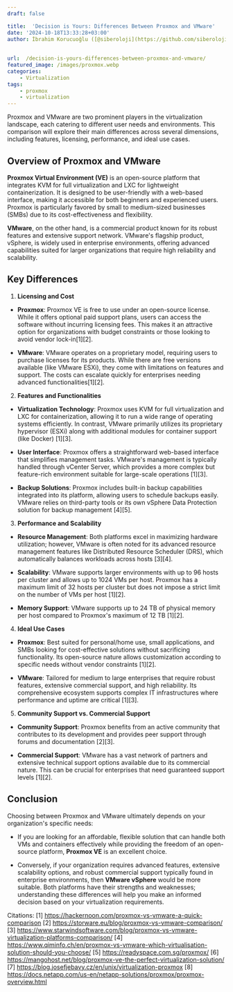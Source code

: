 ```yaml
---
draft: false

title:  'Decision is Yours: Differences Between Proxmox and VMware'
date: '2024-10-18T13:33:28+03:00'
author: İbrahim Korucuoğlu ([@siberoloji](https://github.com/siberoloji))
 
 
url:  /decision-is-yours-differences-between-proxmox-and-vmware/
featured_image: /images/proxmox.webp
categories:
    - Virtualization
tags:
    - proxmox
    - virtualization
---
```



Proxmox and VMware are two prominent players in the virtualization landscape, each catering to different user needs and environments. This comparison will explore their main differences across several dimensions, including features, licensing, performance, and ideal use cases.



## Overview of Proxmox and VMware



**Proxmox Virtual Environment (VE)** is an open-source platform that integrates KVM for full virtualization and LXC for lightweight containerization. It is designed to be user-friendly with a web-based interface, making it accessible for both beginners and experienced users. Proxmox is particularly favored by small to medium-sized businesses (SMBs) due to its cost-effectiveness and flexibility.



**VMware**, on the other hand, is a commercial product known for its robust features and extensive support network. VMware's flagship product, vSphere, is widely used in enterprise environments, offering advanced capabilities suited for larger organizations that require high reliability and scalability.



## Key Differences



1. **Licensing and Cost**


* **Proxmox**: Proxmox VE is free to use under an open-source license. While it offers optional paid support plans, users can access the software without incurring licensing fees. This makes it an attractive option for organizations with budget constraints or those looking to avoid vendor lock-in[1][2].

* **VMware**: VMware operates on a proprietary model, requiring users to purchase licenses for its products. While there are free versions available (like VMware ESXi), they come with limitations on features and support. The costs can escalate quickly for enterprises needing advanced functionalities[1][2].
2. **Features and Functionalities**


* **Virtualization Technology**: Proxmox uses KVM for full virtualization and LXC for containerization, allowing it to run a wide range of operating systems efficiently. In contrast, VMware primarily utilizes its proprietary hypervisor (ESXi) along with additional modules for container support (like Docker) [1][3].

* **User Interface**: Proxmox offers a straightforward web-based interface that simplifies management tasks. VMware's management is typically handled through vCenter Server, which provides a more complex but feature-rich environment suitable for large-scale operations [1][3].

* **Backup Solutions**: Proxmox includes built-in backup capabilities integrated into its platform, allowing users to schedule backups easily. VMware relies on third-party tools or its own vSphere Data Protection solution for backup management [4][5].
3. **Performance and Scalability**


* **Resource Management**: Both platforms excel in maximizing hardware utilization; however, VMware is often noted for its advanced resource management features like Distributed Resource Scheduler (DRS), which automatically balances workloads across hosts [3][4].

* **Scalability**: VMware supports larger environments with up to 96 hosts per cluster and allows up to 1024 VMs per host. Proxmox has a maximum limit of 32 hosts per cluster but does not impose a strict limit on the number of VMs per host [1][2].

* **Memory Support**: VMware supports up to 24 TB of physical memory per host compared to Proxmox's maximum of 12 TB [1][2].
4. **Ideal Use Cases**


* **Proxmox**: Best suited for personal/home use, small applications, and SMBs looking for cost-effective solutions without sacrificing functionality. Its open-source nature allows customization according to specific needs without vendor constraints [1][2].

* **VMware**: Tailored for medium to large enterprises that require robust features, extensive commercial support, and high reliability. Its comprehensive ecosystem supports complex IT infrastructures where performance and uptime are critical [1][3].
5. **Community Support vs. Commercial Support**


* **Community Support**: Proxmox benefits from an active community that contributes to its development and provides peer support through forums and documentation [2][3].

* **Commercial Support**: VMware has a vast network of partners and extensive technical support options available due to its commercial nature. This can be crucial for enterprises that need guaranteed support levels [1][2].
## Conclusion



Choosing between Proxmox and VMware ultimately depends on your organization's specific needs:


* If you are looking for an affordable, flexible solution that can handle both VMs and containers effectively while providing the freedom of an open-source platform, **Proxmox VE** is an excellent choice.

* Conversely, if your organization requires advanced features, extensive scalability options, and robust commercial support typically found in enterprise environments, then **VMware vSphere** would be more suitable.
Both platforms have their strengths and weaknesses; understanding these differences will help you make an informed decision based on your virtualization requirements.



Citations: [1] <a href="https://hackernoon.com/proxmox-vs-vmware-a-quick-comparison" target="_blank" rel="noopener" title="">https://hackernoon.com/proxmox-vs-vmware-a-quick-comparison</a> [2] https://storware.eu/blog/proxmox-vs-vmware-comparison/ [3] https://www.starwindsoftware.com/blog/proxmox-vs-vmware-virtualization-platforms-comparison/ [4] https://www.qiminfo.ch/en/proxmox-vs-vmware-which-virtualisation-solution-should-you-choose/ [5] https://readyspace.com.sg/proxmox/ [6] https://mangohost.net/blog/proxmox-ve-the-perfect-virtualization-solution/ [7] https://blog.josefjebavy.cz/en/unix/virtualization-proxmox [8] https://docs.netapp.com/us-en/netapp-solutions/proxmox/proxmox-overview.html
